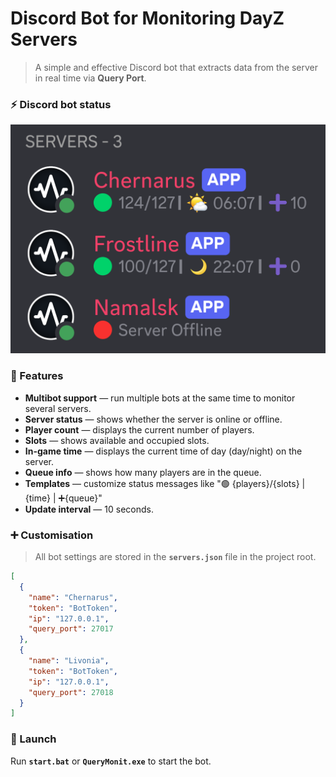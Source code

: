 # Discord Bot for Monitoring DayZ Servers
> A simple and effective Discord bot that extracts data from the server in real time via **Query Port**.

### ⚡ Discord bot status
![](docs/status.png)

### 🚀 Features
- **Multibot support** — run multiple bots at the same time to monitor several servers.
- **Server status** — shows whether the server is online or offline.
- **Player count** — displays the current number of players.
- **Slots** — shows available and occupied slots.
- **In-game time** — displays the current time of day (day/night) on the server.
- **Queue info** — shows how many players are in the queue.
- **Templates** — customize status messages like "🟢 {players}/{slots} | {time} | ➕{queue}"
- **Update interval** — 10 seconds.

### ➕ Customisation
> All bot settings are stored in the **`servers.json`** file in the project root.

```json
[
  {
    "name": "Chernarus",
    "token": "BotToken",
    "ip": "127.0.0.1",
    "query_port": 27017
  },
  {
    "name": "Livonia",
    "token": "BotToken",
    "ip": "127.0.0.1",
    "query_port": 27018
  }
]
```

### 🎉 Launch
Run **`start.bat`** or **`QueryMonit.exe`** to start the bot.
